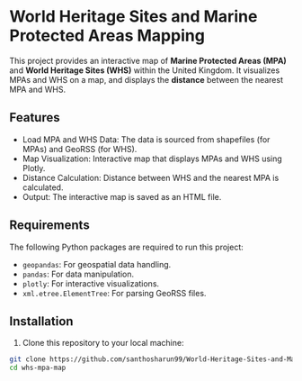 # World Heritage Sites and Marine Protected Areas Mapping

This project provides an interactive map of **Marine Protected Areas (MPA)** and **World Heritage Sites (WHS)** within the United Kingdom. It visualizes MPAs and WHS on a map, and displays the **distance** between the nearest MPA and WHS.

## Features

- Load MPA and WHS Data: The data is sourced from shapefiles (for MPAs) and GeoRSS (for WHS).
- Map Visualization: Interactive map that displays MPAs and WHS using Plotly.
- Distance Calculation: Distance between WHS and the nearest MPA is calculated.
- Output: The interactive map is saved as an HTML file.

## Requirements

The following Python packages are required to run this project:

- `geopandas`: For geospatial data handling.
- `pandas`: For data manipulation.
- `plotly`: For interactive visualizations.
- `xml.etree.ElementTree`: For parsing GeoRSS files.

## Installation

1. Clone this repository to your local machine:

```bash
git clone https://github.com/santhosharun99/World-Heritage-Sites-and-Marine-Protected-Areas-Mapping.git
cd whs-mpa-map
